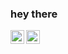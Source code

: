 ### hey there 
<a href="https://twitter.com/iliketolearn_">
  <img align="left" alt="" width="22px" src="https://raw.githubusercontent.com/peterthehan/peterthehan/master/assets/twitter.svg" />
</a>
<a href="https://www.linkedin.com/in/joyesh-meshram-10b89b219/">
  <img align="left" alt="" width="22px" src="https://raw.githubusercontent.com/peterthehan/peterthehan/master/assets/linkedin.svg" />
</a>

